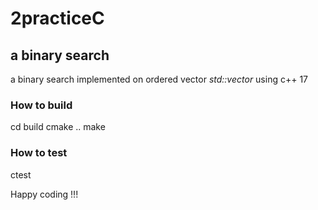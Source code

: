 # 2practiceC
## a binary search 
a binary search implemented on ordered vector *std::vector<int>*  using c++ 17

### How to build
cd build
cmake ..
make
### How to test
ctest

Happy coding !!!